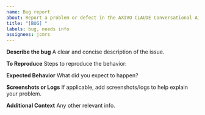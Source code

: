 ```yaml
---
name: Bug report
about: Report a problem or defect in the AXIVO CLAUDE Conversational AI system
title: "[BUG] "
labels: bug, needs info
assignees: jcmrs
---
```


**Describe the bug**
A clear and concise description of the issue.

**To Reproduce**
Steps to reproduce the behavior:

**Expected Behavior**
What did you expect to happen?

**Screenshots or Logs**
If applicable, add screenshots/logs to help explain your problem.

**Additional Context**
Any other relevant info.